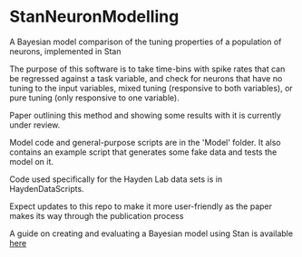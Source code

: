 # StanNeuronModelling
A Bayesian model comparison of the tuning properties of a population of neurons, implemented in Stan

The purpose of this software is to take time-bins with spike rates that can be regressed against a task variable, and check for neurons that have no tuning to the input variables, mixed tuning (responsive to both variables), or pure tuning (only responsive to one variable).

Paper outlining this method and showing some results with it is currently under review.

Model code and general-purpose scripts are in the 'Model' folder. It also contains an example script that generates some fake data and tests the model on it.

Code used specifically for the Hayden Lab data sets is in HaydenDataScripts.

Expect updates to this repo to make it more user-friendly as the paper makes its way through the publication process

A guide on creating and evaluating a Bayesian model using Stan is available [here](https://my.vanderbilt.edu/jeffannis/files/2016/06/AnnisMillerPalmeri2016.pdf)
